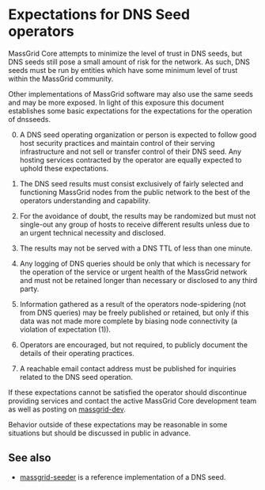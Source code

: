 Expectations for DNS Seed operators
====================================

MassGrid Core attempts to minimize the level of trust in DNS seeds,
but DNS seeds still pose a small amount of risk for the network.
As such, DNS seeds must be run by entities which have some minimum
level of trust within the MassGrid community.

Other implementations of MassGrid software may also use the same
seeds and may be more exposed. In light of this exposure this
document establishes some basic expectations for the expectations
for the operation of dnsseeds.

0. A DNS seed operating organization or person is expected
to follow good host security practices and maintain control of
their serving infrastructure and not sell or transfer control of their
DNS seed. Any hosting services contracted by the operator are
equally expected to uphold these expectations.

1. The DNS seed results must consist exclusively of fairly selected and
functioning MassGrid nodes from the public network to the best of the
operators understanding and capability.

2. For the avoidance of doubt, the results may be randomized but must not
single-out any group of hosts to receive different results unless due to an
urgent technical necessity and disclosed.

3. The results may not be served with a DNS TTL of less than one minute.

4. Any logging of DNS queries should be only that which is necessary
for the operation of the service or urgent health of the MassGrid
network and must not be retained longer than necessary or disclosed
to any third party.

5. Information gathered as a result of the operators node-spidering
(not from DNS queries) may be freely published or retained, but only
if this data was not made more complete by biasing node connectivity
(a violation of expectation (1)).

6. Operators are encouraged, but not required, to publicly document the
details of their operating practices.

7. A reachable email contact address must be published for inquiries
related to the DNS seed operation.

If these expectations cannot be satisfied the operator should
discontinue providing services and contact the active MassGrid
Core development team as well as posting on
[massgrid-dev](https://lists.linuxfoundation.org/mailman/listinfo/massgrid-dev).

Behavior outside of these expectations may be reasonable in some
situations but should be discussed in public in advance.

See also
----------
- [massgrid-seeder](https://github.com/sipa/massgrid-seeder) is a reference implementation of a DNS seed.
